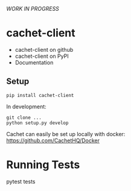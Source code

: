 
*WORK IN PROGRESS*

# cachet-client

* cachet-client on github
* cachet-client on PyPI
* Documentation

## Setup

```
pip install cachet-client
```

In development:

```
git clone ...
python setup.py develop
```

Cachet can easily be set up locally with docker: https://github.com/CachetHQ/Docker

# Running Tests

pytest tests
